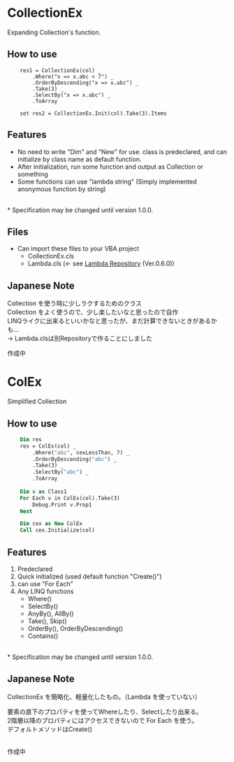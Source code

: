 # CollectionEx
Expanding Collection's function.


## How to use
~~~
    res1 = CollectionEx(col) _
        .Where("x => x.abc < 7") _
        .OrderByDescending("x => x.abc") _
        .Take(3) _
        .SelectBy("x => x.abc") _
        .ToArray
    
    set res2 = CollectionEx.Init(col).Take(3).Items
~~~

## Features
 - No need to write "Dim" and "New" for use.  class is predeclared, and can initialize by class name as default function. 
 - After initialization, run some function and output as Collection or something
 -  Some functions can use "lambda string" (Simply implemented anonymous function by string) 

 
<br>
 * Specification may be changed until version 1.0.0.  

 
## Files
 - Can import these files to your VBA project
    - CollectionEx.cls
    - Lambda.cls (<- see [Lambda Repository](https://github.com/yyukki5/Lambda)  (Ver.0.6.0))




## Japanese Note
Collection を使う時に少しラクするためのクラス  
Collection をよく使うので、少し楽したいなと思ったので自作  
LINQライクに出来るといいかなと思ったが、まだ計算できないときがあるかも...  
→ Lambda.clsは別Repositoryで作ることにしました


  
作成中


# ColEx
Simplified Collection


## How to use
~~~vb
    Dim res
    res = ColEx(col) _
        .Where("abc", cexLessThan, 7) _
        .OrderByDescending("abc") _
        .Take(3) _
        .SelectBy("abc") _
        .ToArray
    
    Dim v as Class1
    For Each v in ColEx(col).Take(3)
        Debug.Print v.Prop1
    Next

    Dim cex as New ColEx
    Call cex.Initialize(col)
~~~

## Features
1. Predeclared
1. Quick initialized (used default function "Create()")
1. can use "For Each"
1. Any LINQ functions
    - Where()
    - SelectBy()
    - AnyBy(), AllBy()
    - Take(), Skip()
    - OrderBy(), OrderByDescending()
    - Contains() 

<br>
 * Specification may be changed until version 1.0.0.  


## Japanese Note
CollectionEx を簡略化、軽量化したもの。（Lambda を使っていない）  

要素の直下のプロパティを使ってWhereしたり、Selectしたり出来る。  
2階層以降のプロパティにはアクセスできないので For Each を使う。  
デフォルトメソッドはCreate()

<br>
作成中
